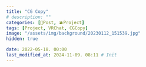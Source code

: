 ```yaml
---
title: "CG Copy"
# description: ""
categories: [📀Post, 🫐Project]
tags: [Project, VRChat, CGCopy]
image: "/assets/img/background/20230112_151539.jpg"
hidden: true

date: 2022-05-18. 00:00
last_modified_at: 2024-11-09. 08:11 # Init
---
```

